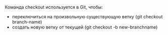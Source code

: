 Команда checkout используется в Git, чтобы:
* переключиться на произвольную существующую ветку (git
checkout branch-name)
* создать новую ветку от текущей (git checkout -b new-branchname)
